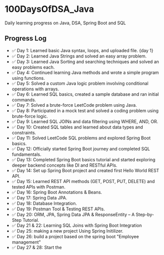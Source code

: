 # 100DaysOfDSA_Java
Daily learning progress on Java, DSA, Spring Boot and SQL
## Progress Log

- ✅ Day 1: Learned basic Java syntax, loops, and uploaded file. {day 1}
- ✅ Day 2: Learned Java Strings and solved an easy array problem.
- ✅ Day 3: Learned Java Sorting and searching techniques and solved an easy problems each.
- ✅ Day 4: Continued learning Java methods and wrote a simple program using functions.
- ✅ Day 5: Solved a custom Java logic problem involving conditional operations with arrays.
- ✅ Day 6: Learned SQL basics, created a sample database and ran initial commands.
- ✅ Day 7: Solved a brute-force LeetCode problem using Java.
- ✅ Day 8: Participated in a mock test and solved a coding problem using brute-force logic.
- ✅ Day 9: Learned SQL JOINs and data filtering using WHERE, AND, OR.
- ✅ Day 10: Created SQL tables and learned about data types and constraints.
- ✅ Day 11: Solved LeetCode SQL problems and explored Spring Boot basics.
- ✅ Day 12: Officially started Spring Boot journey and completed SQL fundamentals.
- ✅ Day 13: Completed Spring Boot basics tutorial and started exploring deeper backend concepts like DI and RESTful APIs.
- ✅ Day 14: Set up Spring Boot project and created first Hello World REST API.
- ✅ Day 15: Learned REST API methods (GET, POST, PUT, DELETE) and tested APIs with Postman.
- ✅ Day 16: Spring Boot Annotations & Beans.
- ✅ Day 17: Spring Data JPA.
- ✅ Day 18: Database Integration.
- ✅ Day 19: Postman Tool & Testing REST APIs.
- ✅ Day 20: ORM, JPA, Spring Data JPA & ResponseEntity – A Step-by-Step Tutorial.
- ✅ Day 21 & 22: Learning SQL Joins with Spring Boot Integration
- ✅ Day 25: making a new project Using Spring Initilizer.
- ✅ Day 26: build a project based on the spring boot "Employee management"
- ✅ Day 27 & 28: Start the 



